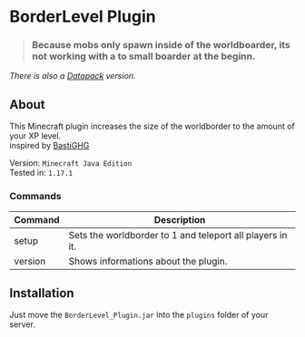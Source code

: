 # BorderLevel Plugin
> ### Because mobs only spawn inside of the worldboarder, its not working with a to small boarder at the beginn.
*There is also a [Datapack](https://github.com/FuntyGithub/BorderLevel_Plugin) version.*

## About
This Minecraft plugin increases the size of the worldborder to the amount of your XP level.  
inspired by [BastiGHG](https://www.youtube.com/watch?v=Mu67I1qxYL8)  

Version: ``Minecraft Java Edition``  
Tested in: ``1.17.1``

### Commands
| Command | Description |
| --- | --- |
| setup | Sets the worldborder to 1 and teleport all players in it. |
| version | Shows informations about the plugin. |

## Installation
Just move the ``BorderLevel_Plugin.jar`` into the ``plugins`` folder of your server.
